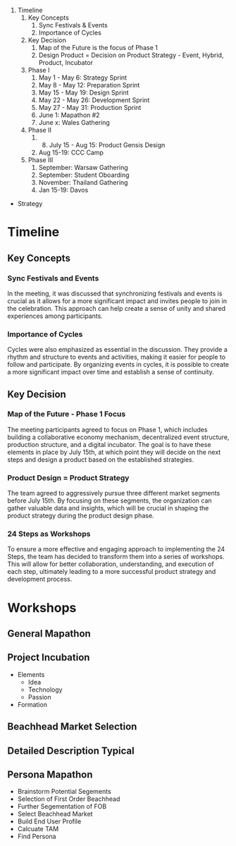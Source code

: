 1. Timeline
	1. Key Concepts
		1. Sync Festivals & Events
		2. Importance of Cycles
	2. Key Decision
		1. Map of the Future is the focus of Phase 1
		2. Design Product = Decision on Product Strategy - Event, Hybrid, Product, Incubator
	3. Phase I
		1. May 1 - May 6: Strategy Sprint
		2. May 8 - May 12: Preparation Sprint
		3. May 15 - May 19: Design Sprint
		4. May 22 - May 26: Development Sprint
		5. May 27 - May 31: Production Sprint
		6. June 1: Mapathon #2
		7. June x: Wales Gathering
	4. Phase II
		1. 8. July 15 - Aug 15: Product Gensis Design
		2. Aug 15-19: CCC Camp
	5. Phase III
		1. September: Warsaw Gathering
		2. September: Student Oboarding
		3. November: Thailand Gathering
		4. Jan 15-19: Davos

- Strategy

# Timeline
## Key Concepts
### Sync Festivals and Events

In the meeting, it was discussed that synchronizing festivals and events is crucial as it allows for a more significant impact and invites people to join in the celebration. This approach can help create a sense of unity and shared experiences among participants.

### Importance of Cycles

Cycles were also emphasized as essential in the discussion. They provide a rhythm and structure to events and activities, making it easier for people to follow and participate. By organizing events in cycles, it is possible to create a more significant impact over time and establish a sense of continuity.

## Key Decision
### Map of the Future - Phase 1 Focus

The meeting participants agreed to focus on Phase 1, which includes building a collaborative economy mechanism, decentralized event structure, production structure, and a digital incubator. The goal is to have these elements in place by July 15th, at which point they will decide on the next steps and design a product based on the established strategies.

### Product Design = Product Strategy

The team agreed to aggressively pursue three different market segments before July 15th. By focusing on these segments, the organization can gather valuable data and insights, which will be crucial in shaping the product strategy during the product design phase.
### 24 Steps as Workshops

To ensure a more effective and engaging approach to implementing the 24 Steps, the team has decided to transform them into a series of workshops. This will allow for better collaboration, understanding, and execution of each step, ultimately leading to a more successful product strategy and development process.




# Workshops

## General Mapathon

## Project Incubation
- Elements
	- Idea
	- Technology
	- Passion
- Formation

## Beachhead Market Selection
## Detailed Description Typical 

## Persona Mapathon
- Brainstorm Potential Segements
- Selection of First Order Beachhead
- Further Segementation of FOB
- Select Beachhead Market
- Build End User Profile
- Calcuate TAM
- Find Persona





